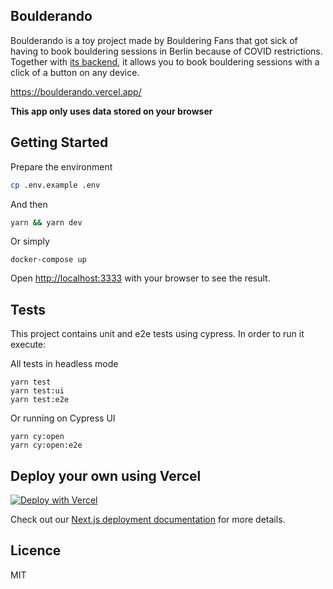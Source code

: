 ## Boulderando

Boulderando is a toy project made by Bouldering Fans that got sick of having to book bouldering sessions in Berlin because of COVID restrictions.
Together with [its backend](https://github.com/juanibiapina/bouldering-scheduler), it allows you to book bouldering sessions with a click of a button on any device.

https://boulderando.vercel.app/

**This app only uses data stored on your browser**

## Getting Started

Prepare the environment
```bash
cp .env.example .env
```

And then
```bash
yarn && yarn dev
```
Or simply
```
docker-compose up
```

Open [http://localhost:3333](http://localhost:3333) with your browser to see the result.

## Tests

This project contains unit and e2e tests using cypress. In order to run it execute:

All tests in headless mode
```
yarn test
yarn test:ui
yarn test:e2e
```

Or running on Cypress UI

```
yarn cy:open
yarn cy:open:e2e
```

## Deploy your own using Vercel

[![Deploy with Vercel](https://vercel.com/button)](https://vercel.com/new/clone?repository-url=https%3A%2F%2Fgithub.com%2Fcristianoliveira%2Fboulderando&env=NEXT_PUBLIC_API_URL&project-name=my-boulderando)

Check out our [Next.js deployment documentation](https://nextjs.org/docs/deployment) for more details.

## Licence

MIT
